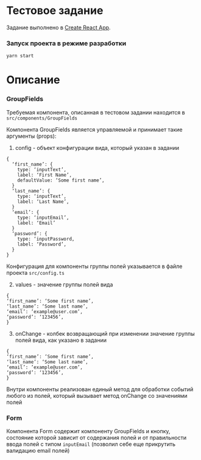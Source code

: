 # Тестовое задание

Задание выполнено в [Create React App](https://github.com/facebook/create-react-app).

### Запуск проекта в режиме разработки

`yarn start`

# Описание

### GroupFields

Требуемая компонента, описанная в тестовом задании находится в `src/components/GroupFields`

Компонента GroupFields является управляемой и принимает такие аргументы (props):

1. config - объект конфигурации вида, который указан в задании

```angular2html
{
  ‘first_name’: {
    type: ‘inputText’,
    label: ‘First Name’,
    defaultValue: ‘Some first name’,
  }
  ‘last_name’: {
    type: ‘inputText’,
    label: ‘Last Name’,
  }
  ‘email’: {
    type: ‘inputEmail’, 
    label: ‘Email’
  }
  ‘password’: {
    type: ‘inputPassword,
    label: ‘Password’,
  }
}
```

Конфигурация для компоненты группы полей указывается в файле проекта `src/config.ts`

2. values - значение группы полей вида

```angular2html
{
‘first_name’: ‘Some first name’,
‘last_name’: ‘Some last name’,
‘email’: ’example@user.com’,
‘password’: ‘123456’,
}
```

3. onChange - колбек возвращающий при изменении значение группы полей вида, как указано в задании

```angular2html
{
‘first_name’: ‘Some first name’,
‘last_name’: ‘Some last name’,
‘email’: ’example@user.com’,
‘password’: ‘123456’,
}
```

Внутри компоненты реализован единый метод для обработки событий любого из полей, который вызывает метод onChange со
значениями полей

### Form

Компонента Form содержит компоненту GroupFields и кнопку, состояние которой зависит от содержания полей и от
правильности ввода полей с типом `inputEmail` (позволил себе еще прикрутить валидацию email полей)
